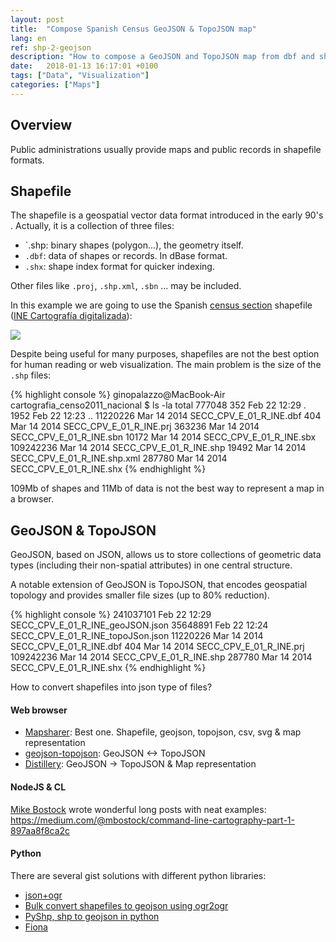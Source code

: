 ```yaml
---
layout: post
title:  "Compose Spanish Census GeoJSON & TopoJSON map"
lang: en
ref: shp-2-geojson
description: "How to compose a GeoJSON and TopoJSON map from dbf and shp file."
date:   2018-01-13 16:17:01 +0100
tags: ["Data", "Visualization"]
categories: ["Maps"]
---
```

## Overview
Public administrations usually provide maps and public records in shapefile formats.

## Shapefile

The shapefile is a geospatial vector data format introduced in the early 90's . Actually, it is a collection of three files:
- `.shp: binary shapes (polygon...), the geometry itself.
- `.dbf`: data of shapes or records. In dBase format.
- `.shx`: shape index format for quicker indexing.

Other files like `.proj`, `.shp.xml`, `.sbn` ... may be included.

In this example we are going to use the Spanish [census section](http://en.eustat.eus/documentos/elem_3830/definicion.html) shapefile ([INE Cartografía digitalizada](http://www.ine.es/censos2011_datos/cen11_datos_resultados_seccen.htm)):

<div class="full">
    <a href="/assets/posts/{{page.ref}}/ine-spain.png">
    <img class="img-fluid" src="/assets/posts/{{page.ref}}/ine-spain.png">
    </a>
</div>

Despite being useful for many purposes, shapefiles are not the best option for human reading or web visualization. The main problem is the size of the `.shp` files:

{% highlight console %}
ginopalazzo@MacBook-Air cartografia_censo2011_nacional $ ls -la
total 777048
        352 Feb 22 12:29 .
       1952 Feb 22 12:23 ..
   11220226 Mar 14  2014 SECC_CPV_E_01_R_INE.dbf
        404 Mar 14  2014 SECC_CPV_E_01_R_INE.prj
     363236 Mar 14  2014 SECC_CPV_E_01_R_INE.sbn
      10172 Mar 14  2014 SECC_CPV_E_01_R_INE.sbx
  109242236 Mar 14  2014 SECC_CPV_E_01_R_INE.shp
      19492 Mar 14  2014 SECC_CPV_E_01_R_INE.shp.xml
     287780 Mar 14  2014 SECC_CPV_E_01_R_INE.shx
{% endhighlight %}

109Mb of shapes and 11Mb of data is not the best way to represent a map in a browser.

## GeoJSON & TopoJSON

GeoJSON, based on JSON, allows us to store collections of geometric data types (including their non-spatial attributes) in one central structure.

A notable extension of GeoJSON is TopoJSON, that encodes geospatial topology and provides smaller file sizes (up to 80% reduction).

{% highlight console %}
  241037101 Feb 22 12:29 SECC_CPV_E_01_R_INE_geoJSON.json
   35648891 Feb 22 12:24 SECC_CPV_E_01_R_INE_topoJSon.json
   11220226 Mar 14  2014 SECC_CPV_E_01_R_INE.dbf
        404 Mar 14  2014 SECC_CPV_E_01_R_INE.prj
  109242236 Mar 14  2014 SECC_CPV_E_01_R_INE.shp
     287780 Mar 14  2014 SECC_CPV_E_01_R_INE.shx
{% endhighlight %}

How to convert shapefiles into json type of files?

#### Web browser
- [Mapsharer](http://mapshaper.org/): Best one. Shapefile, geojson, topojson, csv, svg & map representation
- [geojson-topojson](http://jeffpaine.github.io/geojson-topojson/): GeoJSON <-> TopoJSON
- [Distillery](http://shancarter.github.io/distillery/): GeoJSON -> TopoJSON & Map representation 

#### NodeJS & CL
[Mike Bostock](https://medium.com/@mbostock) wrote wonderful long posts with neat examples:
https://medium.com/@mbostock/command-line-cartography-part-1-897aa8f8ca2c

#### Python
There are several gist solutions with different python libraries:
- [json+ogr](https://gist.github.com/AlexArcPy/2fc9f41ca164f76fcbb30ebca273b59f )
- [Bulk convert shapefiles to geojson using ogr2ogr](https://gist.github.com/benbalter/5858851)
- [PyShp, shp to geojson in python](https://gist.github.com/frankrowe/6071443)
- [Fiona](https://gist.github.com/jwass/6245313)


